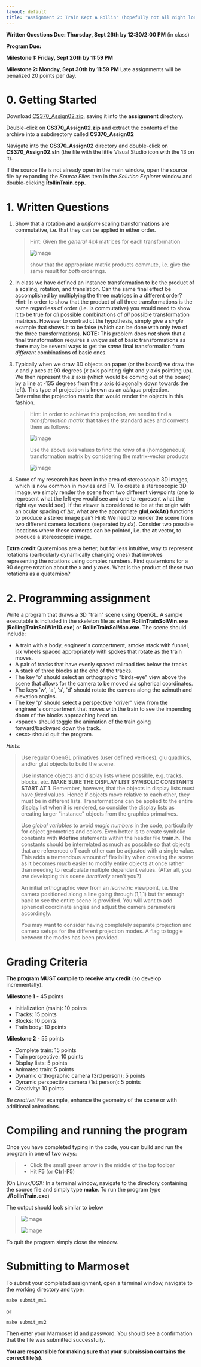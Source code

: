 ```yaml
---
layout: default
title: "Assignment 2: Train Kept A Rollin' (hopefully not all night long)"
---
```


**Written Questions Due: Thursday, Sept 26th by 12:30/2:00 PM** (in class)

**Program Due:**

**Milestone 1: Friday, Sept 20th by 11:59 PM** 

**Milestone 2: Monday, Sept 30th by 11:59 PM** Late assignments will be penalized 20 points per day.

0\. Getting Started
===================

Download [CS370\_Assign02.zip](src/CS370_Assign02.zip), saving it into the **assignment** directory.

Double-click on **CS370\_Assign02.zip** and extract the contents of the archive into a subdirectory called **CS370\_Assign02**

Navigate into the **CS370\_Assign02** directory and double-click on **CS370\_Assign02.sln** (the file with the little Visual Studio icon with the 13 on it).

If the source file is not already open in the main window, open the source file by expanding the *Source Files* item in the *Solution Explorer* window and double-clicking **RollinTrain.cpp**.

1\. Written Questions
=====================

1.  Show that a rotation and a *uniform* scaling transformations are commutative, i.e. that they can be applied in either order. 

	> Hint: Given the *general* 4x4 matrices for each transformation
	>
    > ![image](images/assign02/matrices.png)
	>
	> show that the appropriate matrix products commute, i.e. give the same result for *both* orderings.

2.  In class we have defined an instance transformation to be the product of a scaling, rotation, and translation. Can the same final effect be accomplished by multiplying the three matrices in a different order? Hint: In order to show that the product of all three transformations is the same regardless of order (i.e. is commutative) you would need to show it to be true for *all* possible combinations of *all* possible transformation matrices. However to contradict the hypothesis, simply give a *single* example that shows it to be false (which can be done with only two of the three transformations). **NOTE:** This problem does *not* show that a final transformation requires a *unique* set of basic transformations as there may be several ways to get the *same* final transformation from *different* combinations of basic ones.
3.  Typically when we draw 3D objects on paper (or the board) we draw the *x* and *y* axes at 90 degrees (*x* axis pointing right and *y* axis pointing up). We then represent the *z* axis (which would be coming out of the board) by a line at -135 degrees from the *x* axis (diagonally down towards the left). This type of projection is known as an *oblique* projection. Determine the projection matrix that would render the objects in this fashion. 

	> Hint: In order to achieve this projection, we need to find a *transformation matrix* that takes the standard axes and converts them as follows:
	>
    > ![image](images/assign02/oblique1.png)
    >
    > Use the above axis values to find the *rows* of a (homogeneous) transformation matrix by considering the matrix-vector products
    >
    > ![image](images/assign02/oblique2.png)

4.  Some of my research has been in the area of stereoscopic 3D images, which is now common in movies and TV. To create a stereoscopic 3D image, we simply render the scene from two different viewpoints (one to represent what the left eye would see and one to represent what the right eye would see). If the viewer is considered to be at the origin with an ocular spacing of Δ*x*, what are the appropriate **gluLookAt()** functions to produce a stereo image pair? Hint: We need to render the scene from two different camera locations (separated by *dx*). Consider two possible locations where these cameras can be pointed, i.e. the **at** vector, to produce a stereoscopic image.

**Extra credit** Quaternions are a better, but far less intuitive, way to represent rotations (particularly dynamically changing ones) that involves representing the rotations using complex numbers. Find quaternions for a 90 degree rotation about the *x* and *y* axes. What is the product of these two rotations as a quaternion?

2\. Programming assignment
==========================

Write a program that draws a 3D "train" scene using OpenGL. A sample executable is included in the skeleton file as either **RollinTrainSolWin.exe** (**RollingTrainSolWin10.exe**) or **RollinTrainSolMac.exe**. The scene should include:

-   A train with a body, engineer's compartment, smoke stack with funnel, six wheels spaced appropriately with spokes that rotate as the train moves.
-   A pair of tracks that have evenly spaced railroad ties below the tracks.
-   A stack of three blocks at the end of the tracks.
-   The key 'o' should select an orthographic "birds-eye" view above the scene that allows for the camera to be moved via spherical coordinates.
-   The keys 'w', 'a', 's', 'd' should rotate the camera along the azimuth and elevation angles.
-   The key 'p' should select a perspective "driver" view from the engineer's compartment that moves with the train to see the impending doom of the blocks approaching head on.
-   \<space\> should toggle the animation of the train going forward/backward down the track.
-   \<esc\> should quit the program.

*Hints:*

> Use regular OpenGL primatives (user defined vertices), glu quadrics, and/or glut objects to build the scene.
>
> Use instance objects and display lists where possible, e.g. tracks, blocks, etc. **MAKE SURE THE DISPLAY LIST SYMBOLIC CONSTANTS START AT 1**. Remember, however, that the objects in display lists must have *fixed* values. Hence if objects move relative to each other, they must be in different lists. Transformations can be applied to the entire display list when it is rendered, so consider the display lists as creating larger "instance" objects from the graphics primatives.
>
> Use *global variables* to avoid *magic numbers* in the code, particularly for object geometries and colors. Even better is to create symbolic constants with **\#define** statements within the header file **train.h**. The constants should be interrelated as much as possible so that objects that are referenced off each other can be adjusted with a single value. This adds a tremendous amount of flexibility when creating the scene as it becomes *much* easier to modify entire objects at once rather than needing to recalculate multiple dependent values. (After all, you *are* developing this scene *iteratively* aren't you?)
>
> An initial orthographic view from an *isometric* viewpoint, i.e. the camera positioned along a line going through (1,1,1) but far enough back to see the entire scene is provided. You will want to add spherical coordinate angles and adjust the camera parameters accordingly.
>
> You may want to consider having completely separate projection and camera setups for the different projection modes. A flag to toggle between the modes has been provided.

Grading Criteria
================

**The program MUST compile to receive any credit** (so develop incrementally).

**Milestone 1** - 45 points

-   Initialization (main): 10 points
-   Tracks: 15 points
-   Blocks: 10 points
-   Train body: 10 points

**Milestone 2** - 55 points

-   Complete train: 15 points
-   Train perspective: 10 points
-   Display lists: 5 points
-   Animated train: 5 points
-   Dynamic orthographic camera (3rd person): 5 points
-   Dynamic perspective camera (1st person): 5 points
-   Creativity: 10 points

*Be creative!* For example, enhance the geometry of the scene or with additional animations.

Compiling and running the program
=================================

Once you have completed typing in the code, you can build and run the program in one of two ways:

> -   Click the small green arrow in the middle of the top toolbar
> -   Hit **F5** (or **Ctrl-F5**)

(On Linux/OSX: In a terminal window, navigate to the directory containing the source file and simply type **make**. To run the program type **./RollinTrain.exe**)

The output should look similar to below

> ![image](images/assign02/RollinTrain1.png)
>
> ![image](images/assign02/RollinTrain2.png)

To quit the program simply close the window.

Submitting to Marmoset
======================

To submit your completed assignment, open a terminal window, navigate to the working directory and type:

    make submit_ms1
    
or

    make submit_ms2

Then enter your Marmoset id and password. You should see a confirmation that the file was submitted successfully.

**You are responsible for making sure that your submission contains the correct file(s).**

